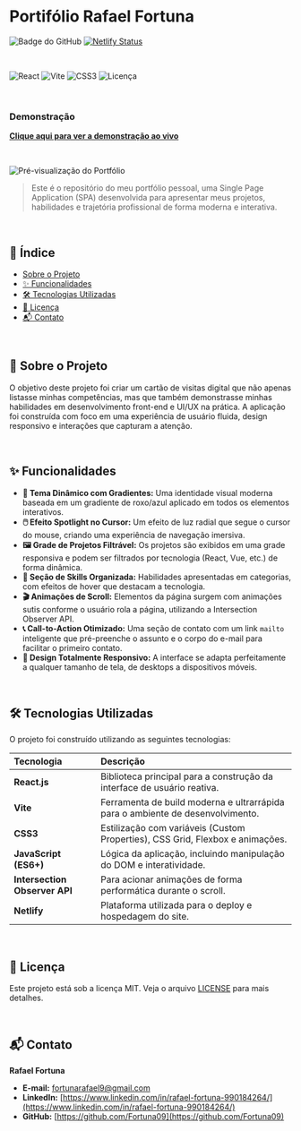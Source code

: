# Portifólio Rafael Fortuna

![Badge do GitHub](https://img.shields.io/github/last-commit/Fortuna09/portifolio_fortuna)
[![Netlify Status](https://api.netlify.com/api/v1/badges/f1d204f2-0e58-46bf-b8a5-c83d72d875f3/deploy-status)](https://app.netlify.com/projects/fortuna-portifolio/deploys)

<br>

![React](https://img.shields.io/badge/React-20232A?style=for-the-badge&logo=react&logoColor=61DAFB)
![Vite](https://img.shields.io/badge/Vite-B73BFE?style=for-the-badge&logo=vite&logoColor=FFD62E)
![CSS3](https://img.shields.io/badge/CSS3-1572B6?style=for-the-badge&logo=css3&logoColor=white)
![Licença](https://img.shields.io/badge/licen%C3%A7a-MIT-green.svg?style=for-the-badge)

<br>

###  Demonstração
[**Clique aqui para ver a demonstração ao vivo**](https://fortuna-portifolio.netlify.app/)

<br>

![Pré-visualização do Portfólio](https://github.com/Fortuna09/portifolio_fortuna/blob/master/PREVIEW.gif?raw=true)

> Este é o repositório do meu portfólio pessoal, uma Single Page Application (SPA) desenvolvida para apresentar meus projetos, habilidades e trajetória profissional de forma moderna e interativa.

<br>

## 📜 Índice

* [Sobre o Projeto](#-sobre-o-projeto)
* [✨ Funcionalidades](#-funcionalidades)
* [🛠️ Tecnologias Utilizadas](#️-tecnologias-utilizadas)
* [📄 Licença](#-licença)
* [📬 Contato](#-contato)

<br>

## 🎯 Sobre o Projeto

O objetivo deste projeto foi criar um cartão de visitas digital que não apenas listasse minhas competências, mas que também demonstrasse minhas habilidades em desenvolvimento front-end e UI/UX na prática. A aplicação foi construída com foco em uma experiência de usuário fluida, design responsivo e interações que capturam a atenção.

<br>

## ✨ Funcionalidades

-   **🎨 Tema Dinâmico com Gradientes:** Uma identidade visual moderna baseada em um gradiente de roxo/azul aplicado em todos os elementos interativos.
-   **🖱️ Efeito Spotlight no Cursor:** Um efeito de luz radial que segue o cursor do mouse, criando uma experiência de navegação imersiva.
-   **🖼️ Grade de Projetos Filtrável:** Os projetos são exibidos em uma grade responsiva e podem ser filtrados por tecnologia (React, Vue, etc.) de forma dinâmica.
-   **🧩 Seção de Skills Organizada:** Habilidades apresentadas em categorias, com efeitos de hover que destacam a tecnologia.
-   **🎬 Animações de Scroll:** Elementos da página surgem com animações sutis conforme o usuário rola a página, utilizando a Intersection Observer API.
-   **📞 Call-to-Action Otimizado:** Uma seção de contato com um link `mailto` inteligente que pré-preenche o assunto e o corpo do e-mail para facilitar o primeiro contato.
-   **📱 Design Totalmente Responsivo:** A interface se adapta perfeitamente a qualquer tamanho de tela, de desktops a dispositivos móveis.

<br>

## 🛠️ Tecnologias Utilizadas

O projeto foi construído utilizando as seguintes tecnologias:

| Tecnologia | Descrição |
| :--- | :--- |
| **React.js** | Biblioteca principal para a construção da interface de usuário reativa. |
| **Vite** | Ferramenta de build moderna e ultrarrápida para o ambiente de desenvolvimento. |
| **CSS3** | Estilização com variáveis (Custom Properties), CSS Grid, Flexbox e animações. |
| **JavaScript (ES6+)** | Lógica da aplicação, incluindo manipulação do DOM e interatividade. |
| **Intersection Observer API**| Para acionar animações de forma performática durante o scroll. |
| **Netlify** | Plataforma utilizada para o deploy e hospedagem do site. |

<br>

## 📄 Licença

Este projeto está sob a licença MIT. Veja o arquivo [LICENSE](https://github.com/Fortuna09/portifolio_fortuna/blob/master/LICENSE) para mais detalhes.

<br>

## 📬 Contato

**Rafael Fortuna**

-   **E-mail:** [fortunarafael9@gmail.com](mailto:fortunarafael9@gmail.com)
-   **LinkedIn:** [https://www.linkedin.com/in/rafael-fortuna-990184264/](https://www.linkedin.com/in/rafael-fortuna-990184264/)
-   **GitHub:** [https://github.com/Fortuna09](https://github.com/Fortuna09)
